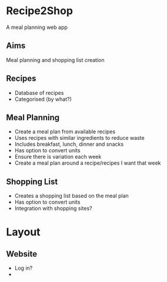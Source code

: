 # Recipe2Shop
A meal planning web app

## Aims

Meal planning and shopping list creation  

## Recipes

- Database of recipes
- Categorised (by what?)

## Meal Planning

- Create a meal plan from available recipes
- Uses recipes with similar ingredients to reduce waste
- Includes breakfast, lunch, dinner and snacks
- Has option to convert units
- Ensure there is variation each week
- Create a meal plan around a recipe/recipes I want that week

## Shopping List

- Creates a shopping list based on the meal plan
- Has option to convert units
- Integration with shopping sites?

# Layout

## Website

- Log in?
- 
